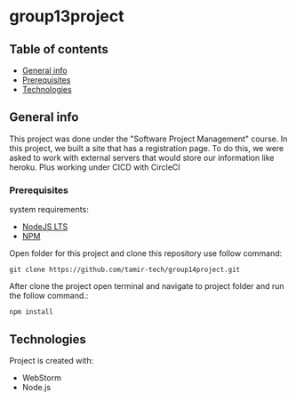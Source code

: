 # group13project


## Table of contents
* [General info](#general-info)
* [Prerequisites](#prerequisites)
* [Technologies](#technologies)


## General info
This project was done under the "Software Project Management" course. In this project, we built a site that has a registration page. To do this, we were asked to work with external servers that would store our information like heroku. Plus working under CICD with CircleCI

### Prerequisites

system requirements:

* [NodeJS LTS](https://nodejs.org)
* [NPM](https://www.npmjs.com/)

Open folder for this project and clone this repository use follow command:
```
git clone https://github.com/tamir-tech/group14project.git
```

After clone the project open terminal and navigate to project folder and run the follow command.:
```
npm install
```

	
## Technologies
Project is created with:
* WebStorm
* Node.js
